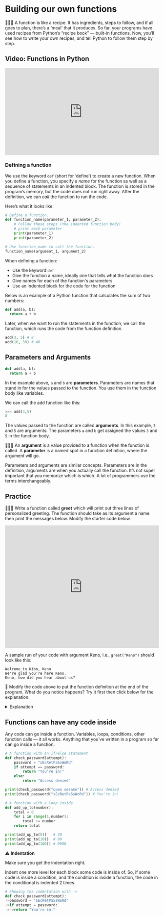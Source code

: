# Building our own functions

<aside>

🧑🏿‍🍳 A function is like a recipe. It has ingredients, steps to follow, and if all goes to plan, there’s a ‘meal’ that it produces. So far, your programs have used recipes from Python’s “recipe book” — built-in functions. Now, you’ll see how to write your own recipes, and tell Python to follow them step by step.

</aside>

## Video: Functions in Python

<div style="position: relative; padding-bottom: 56.25%; height: 0;"><iframe src="https://www.loom.com/embed/584390ac33ac47e096bc92d693a84cc0" frameborder="0" webkitallowfullscreen mozallowfullscreen allowfullscreen style="position: absolute; top: 0; left: 0; width: 100%; height: 100%;"></iframe></div>

### Defining a function

We use the keyword `def` (short for ‘define’) to create a new function. When you define a function, you specify a *name* for the function as well as a sequence of statements in an indented block. The function is stored in the program’s memory, but the code does not run right away. After the definition, we can *call* the function to run the code.

Here’s what it looks like:

```python
# Define a function.
def function_name(parameter_1, parameter_2):
	# Follow these steps (the indented function body)
	# print each parameter
	print(parameter_1)
	print(parameter_2)

# Use function_name to call the function.
function_name(argument_1, argument_2)
```

When defining a function:

- Use the keyword `def`
- Give the function a name, ideally one that tells what the function does
- Give names for each of the function's parameters
- Use an indented block for the code for the function

Below is an example of a Python function that calculates the sum of two numbers:

```python
def add(a, b):
  return a + b
```

Later, when we want to run the statements in the function, we call the function, which runs the code from the function definition.

```python
add(3, 5) # 8
add(10, 30) # 40
```

## Parameters and Arguments

```python
def add(a, b):
  return a + b
```

In the example above, `a` and `b` are **parameters**. Parameters are names that stand in for the values passed to the function. You use them in the function body like variables.

We can call the add function like this:

```python
>>> add(3,5)
8
```

The values passed to the function are called **arguments**. In this example, `3` and `5` are arguments. The parameters `a` and `b` get assigned the values `3` and `5` in the function body.

<aside>


🤷🏿‍♂️ An **argument** is a value provided to a function when the function is called.
A **parameter** is a named spot in a function definition, where the argument will go.

Parameters and arguments are similar concepts. Parameters are in the definition, arguments are when you actually call the function. It’s not super important that you memorize which is which. A lot of programmers use the terms interchangeably.

</aside>

## Practice

<aside>

👩🏿‍💻 Write a function called **greet** which will print out three lines of personalized greeting. The function should take as its argument a name then print the messages below. Modify the starter code below.

</aside>

<iframe src="https://trinket.io/embed/python/5b923551c2" width="100%" height="400" frameborder="0" marginwidth="0" marginheight="0" allowfullscreen></iframe>

A sample run of your code with argument Keno, i.e., `greet("Keno")` should look like this:

```
Welcome to Kibo, Keno
We're glad you're here Keno.
Keno, how did you hear about us?
```

<aside>


🤔 Modify the code above to put the function definition at the end of the program. What do you notice happens? Try it first then click below for the explanation.

</aside>

<details><summary>Explanation</summary>

If you put the function definition at the end of the program, you will get an error. 

A function must be defined before you use it in your program. If you try to call 
`greet("Keno")` before the function `greet` is defined, Python doesn't know how 
to run the function, and will raise a NameError.

</details>

## Functions can have any code inside

Any code can go inside a function. Variables, loops, conditions, other function 
calls — it all works. Anything that you’ve written in a program so far can go 
inside a function.

```python
# A function with an if/else statement
def check_password(attempt):
	password = "sEcRetPaSsWoRd"
	if attempt == password:
		return "You're in!"
	else:
		return "Access denied"

print(check_password("open sesame")) # Access denied
print(check_password("sEcRetPaSsWoRd")) # You're in!

# A function with a loop inside
def add_up_to(number):
	total = 0
	for i in range(1,number):
		total += number
	return total

print(add_up_to(5))   # 20
print(add_up_to(10))  # 90
print(add_up_to(100)) # 9900
```

<aside>

⚠️ **Indentation**

Make sure you get the indentation right.

Indent one more level for each block some code is inside of. So, if some code is 
inside a condition, and the condition is inside a function, the code in the 
conditional is indented 2 times.

```python
# Showing the indentation with ->
def check_password(attempt):
->password = "sEcRetPaSsWoRd"
->if attempt = password:
->->return "You're in!"
```

</aside>
